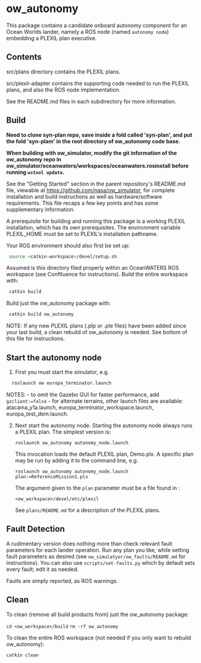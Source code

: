 ow_autonomy
===========

This package contains a candidate onboard autonomy component for an Ocean
Worlds lander, namely a ROS node (named `autonomy node`) embedding a PLEXIL plan
executive.


Contents
--------

src/plans directory contains the PLEXIL plans.

src/plexil-adapter contains the supporting code needed to run the PLEXIL plans,
and also the ROS node implementation.

See the README.md files in each subdirectory for more information.


Build
-----

**Need to clone syn-plan repo, save inside a fold called 'syn-plan', and put the fold 'syn-plam' in the root directory of ow_autonomy code base.**

**When building with ow_simulator, modify the git information of the ow_autonomy repo in ow_simulator/oceanwaters/workspaces/oceanwaters.rosinstall before running `wstool update`.**

See the "Getting Started" section in the parent repository's README.md file,
viewable at https://github.com/nasa/ow_simulator, for complete installation and
build instructions as well as hardware/software requirements.  This file recaps
a few key points and has some supplementary information.

A prerequisite for building and running this package is a working PLEXIL
installation, which has its own prerequisites. The environment variable
PLEXIL_HOME must be set to PLEXIL's installation pathname.

Your ROS environment should also first be set up:

```bash
 source <catkin-workspace>/devel/setup.sh
```

Assumed is this directory filed properly within an OceanWATERS ROS workspace
(see Conftluence for instructions).  Build the entire workspace with:

```bash
 catkin build
```

Build just the ow_autonomy package with:

```bash
 catkin build ow_autonomy
```

NOTE: If any new PLEXIL plans (.plp or .ple files) have been added since your
last build, a clean rebuild of ow_autonomy is needed.  See bottom of this file
for instructions.


Start the autonomy node
-----------------------

1. First you must start the simulator, e.g.

```bash
  roslaunch ow europa_terminator.launch
```
   NOTES:
    - to omit the Gazebo GUI for faster performance, add `gzclient:=false`
    - for alternate terrains, other launch files are available:
      atacama_y1a.launch, europa_terminator_workspace.launch,
      europa_test_dem.launch.

2. Next start the autonomy node.  Starting the autonomy node always runs a
   PLEXIL plan.  The simplest version is:

   `roslaunch ow_autonomy autonomy_node.launch`

   This invocation loads the default PLEXIL plan, Demo.plx.  A specific plan may
   be run by adding it to the command line, e.g.

   `roslaunch ow_autonomy autonomy_node.launch plan:=ReferenceMission1.plx`

   The argument given to the `plan` parameter must be a file found in :

   `<ow_workspace>/devel/etc/plexil`
   
   See `plans/README.md` for a description of the PLEXIL plans.


Fault Detection
---------------

A rudimentary version does nothing more than check relevant fault parameters for
each lander operation.  Run any plan you like, while setting fault parameters as
desired (see `ow_simulatyor/ow_faults/README.md` for instructions).  You can
also use `scripts/set-faults.py` which by default sets every fault; edit it as
needed.

Faults are simply reported, as ROS warnings.


Clean
-----

To clean (remove all build products from) just the ow_autonomy package:

 `cd <ow_workspace>/build`
 `rm -rf ow_autonomy`

To clean the entire ROS workspace (not needed if you only want to rebuild
ow_autonomy):

  `catkin clean`
